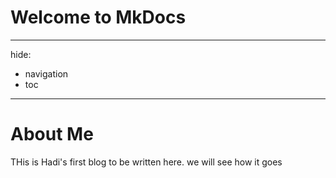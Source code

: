 # Welcome to MkDocs

---
hide:
  - navigation
  - toc
---
# About Me

THis is Hadi's first blog to be written here. we will see how it goes